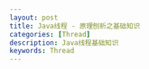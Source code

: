 ```yaml
---
layout: post
title: Java线程 - 原理刨析之基础知识
categories: [Thread]
description: Java线程基础知识
keywords: Thread
---
```


